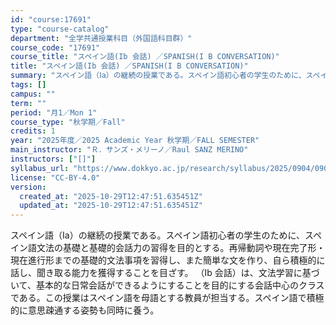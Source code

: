 ```yaml
---
id: "course:17691"
type: "course-catalog"
department: "全学共通授業科目（外国語科目群）"
course_code: "17691"
course_title: "スペイン語(Ib 会話) ／SPANISH(I B CONVERSATION)"
title: "スペイン語(Ib 会話) ／SPANISH(I B CONVERSATION)"
summary: "スペイン語（Ⅰa）の継続の授業である。スペイン語初心者の学生のために、スペイン語文法の基礎と基礎的会話力の習得を目的とする。再帰動詞や現在完了形・現在進行形までの基礎的文法事項を習得し、また簡単な文を作り、自ら積極的に話し、聞き取る能力を獲…"
tags: []
campus: ""
term: ""
period: "月1／Mon 1"
course_type: "秋学期／Fall"
credits: 1
year: "2025年度／2025 Academic Year 秋学期／FALL SEMESTER"
main_instructor: "Ｒ．サンズ・メリーノ／Raul SANZ MERINO"
instructors: ["[]"]
syllabus_url: "https://www.dokkyo.ac.jp/research/syllabus/2025/0904/0904_17691_ja_JP.html"
license: "CC-BY-4.0"
version:
  created_at: "2025-10-29T12:47:51.635451Z"
  updated_at: "2025-10-29T12:47:51.635451Z"
---
```

スペイン語（Ⅰa）の継続の授業である。スペイン語初心者の学生のために、スペイン語文法の基礎と基礎的会話力の習得を目的とする。再帰動詞や現在完了形・現在進行形までの基礎的文法事項を習得し、また簡単な文を作り、自ら積極的に話し、聞き取る能力を獲得することを目ざす。 （Ⅰb 会話）は、文法学習に基づいて、基本的な日常会話ができるようにすることを目的にする会話中心のクラスである。この授業はスペイン語を母語とする教員が担当する。スペイン語で積極的に意思疎通する姿勢も同時に養う。
